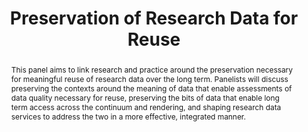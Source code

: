 ---
abstract: This panel aims to link research and practice around the preservation necessary
  for meaningful reuse of research data over the long term. Panelists will discuss
  preserving the contexts around the meaning of data that enable assessments of data
  quality necessary for reuse, preserving the bits of data that enable long term access
  across the continuum and rendering, and shaping research data services to address
  the two in a more effective, integrated manner.
creators:
- Faniel, Ixchel
- Hull, Elizabeth
- Ensberg, Vessela
- Shaw, Seth
- Moore, Reagan
date: null
document_url: https://services.phaidra.univie.ac.at/api/object/o:429527/download
grand_parent: iPRES
institutions: []
keywords:
- data reuse
- preservation
- research data services
- digital curation
landing_page_url: https://phaidra.univie.ac.at/o:429527
language: eng
layout: publication
license: CC BY 4.0 International
notes_url: null
parent: iPRES 2015
presentation_url: null
size: 266515
source_name: iPRES
title: Preservation of Research Data for Reuse
type: paper
year: 2015
---